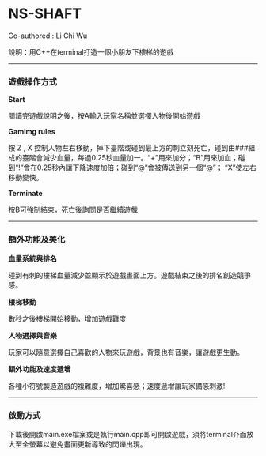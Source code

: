# NS-SHAFT
Co-authored : Li Chi Wu

說明：用C++在terminal打造一個小朋友下樓梯的遊戲

---

### 遊戲操作方式

**Start**

閱讀完遊戲說明之後，按A輸入玩家名稱並選擇人物後開始遊戲

**Gamimg rules**

按 Z , X 控制人物左右移動，掉下臺階或碰到最上方的刺立刻死亡，碰到由###組成的臺階會減少血量，每過0.25秒血量加一。“+”用來加分；“B”用來加血；碰到“!”會在0.25秒內讓下降速度加倍；碰到“@”會被傳送到另一個“@”； “X”使左右移動變快。

**Terminate** 

按B可強制結束，死亡後詢問是否繼續遊戲

---

### 額外功能及美化
**血量系統與排名**

碰到有刺的樓梯血量減少並顯示於遊戲畫面上方。遊戲結束之後的排名創造競爭感。

**樓梯移動**

數秒之後樓梯開始移動，增加遊戲難度

**人物選擇與音樂**

玩家可以隨意選擇自己喜歡的人物來玩遊戲，背景也有音樂，讓遊戲更生動。

**額外功能及速度遞增**

各種小符號製造遊戲的複雜度，增加驚喜感；速度遞增讓玩家備感刺激!

---

###  啟動方式
下載後開啟main.exe檔案或是執行main.cpp即可開啟遊戲，須將terminal介面放大至全螢幕以避免畫面更新導致的閃爍出現。
